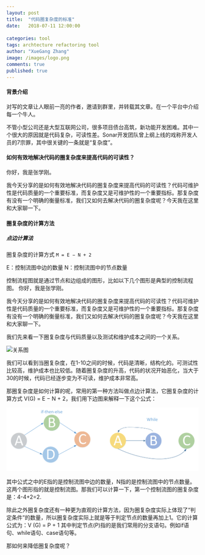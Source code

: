 ```yaml
---
layout: post
title:  "代码圈复杂度的标准"
date:   2018-07-11 12:00:00

categories: tool
tags: archtecture refactoring tool
author: "XueGang Zhang"
image: /images/logo.png
comments: true
published: true
---
```


#### 背景介绍

对写的文章让人眼前一亮的作者，邀请到群里，并转载其文章。在一个平台中介绍每一个牛人。


不管小型公司还是大型互联网公司，很多项目债台高筑，新功能开发困难。其中一个很大的原因就是代码复杂，可读性差。Sonar开发团队曾上纲上线的戏称开发人员的7宗罪，其中很关键的一条就是“复杂度”。


#### 如何有效地解决代码的圈复杂度来提高代码的可读性？

你好，我是张学刚。

我今天分享的是如何有效地解决代码的圈复杂度来提高代码的可读性？代码可维护性是代码质量的一个重要标准，而复杂度又是可维护性的一个重要指标。那复杂度有没有一个明确的衡量标准，我们又如何去解决代码的圈复杂度呢？今天我在这里和大家聊一下。

#### 圈复杂度的计算方法


##### 点边计算法

圈复杂度的计算方式 ``M = E − N + 2``

E：控制流图中边的数量
N：控制流图中的节点数量

控制流程图就是通过节点和边组成的图形，比如以下几个图形是典型的控制流程图。
你好，我是张学刚。

我今天分享的是如何有效地解决代码的圈复杂度来提高代码的可读性？代码可维护性是代码质量的一个重要标准，而复杂度又是可维护性的一个重要指标。那复杂度有没有一个明确的衡量标准，我们又如何去解决代码的圈复杂度呢？今天我在这里和大家聊一下。

我们先来看一下圈复杂度与代码质量以及测试和维护成本之间的一个关系。

![关系图](/assets/images/pictures/2020-02-20-cyclomatic_complexity/02.png?style=centerme)

我们可以看到当圈复杂度，在1-10之间的时候，代码是清晰，结构化的。可测试性比较高，维护成本也比较低。随着圈复杂度的升高，代码的状况开始恶化，当大于30的时候，代码已经逐步变为不可读，维护成本非常高。

那圈复杂度是如何计算的呢，常用的第一种方法叫做点边计算法，它圈复杂度的计算方式 
V(G) = E − N + 2，我们用下边图来解释一下这个公式：

![关系图](/assets/images/pictures/2020-02-20-cyclomatic_complexity/01.png?style=centerme)

其中公式之中的E指的是控制流图中边的数量，N指的是控制流图中的节点数量。这两个图形指的就是控制流图。那我们可以计算一下，第一个控制流图的圈复杂度是：4-4+2=2.

除此之外圈复杂度还有一种更为直观的计算方法，因为圈复杂度实际上体现了“判定条件”的数量，所以圈复杂度实际上就是等于判定节点的数量再加上1。它的计算公式为：V (G) = P + 1
其中判定节点(P)指的是我们常用的分支语句。例如if语句、while语句、case语句等。

那如何来降低圈复杂度呢？
